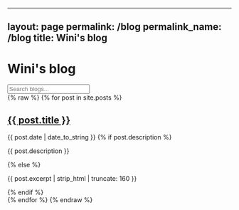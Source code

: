 <!-- ---
layout: page
permalink: /blog
permalink_name: /blog
title: Wini's blog
---

# Wini's blog

{% for post in site.posts %}
  <article>
    <h2><a href="{{ post.url | relative_url }}">{{ post.title }}</a></h2>
    <time datetime="{{ post.date | date: "%Y-%m-%d" }}">{{ post.date | date_to_string }}</time>
    {% if post.description %}
      <p>{{ post.description }}</p>
    {% else %}
      <p>{{ post.excerpt | strip_html | truncate: 160 }}</p>
    {% endif %}
  </article>
{% endfor %} -->

---
layout: page
permalink: /blog
permalink_name: /blog
title: Wini's blog
---

# Wini's blog

<input type="text" id="searchInput" placeholder="Search blogs...">

<div id="blogPosts">
  {% raw %}
  {% for post in site.posts %}
    <article class="blog-post">
      <h2><a href="{{ post.url | relative_url }}">{{ post.title }}</a></h2>
      <time datetime="{{ post.date | date: "%Y-%m-%d" }}">{{ post.date | date_to_string }}</time>
      {% if post.description %}
        <p>{{ post.description }}</p>
      {% else %}
        <p>{{ post.excerpt | strip_html | truncate: 160 }}</p>
      {% endif %}
    </article>
  {% endfor %}
  {% endraw %}
</div>

<script>
document.getElementById('searchInput').addEventListener('input', function() {
    var searchQuery = this.value.toLowerCase();
    var posts = document.getElementsByClassName('blog-post');
    
    for (var i = 0; i < posts.length; i++) {
        var post = posts[i];
        var title = post.getElementsByTagName('h2')[0].textContent.toLowerCase();
        var content = post.getElementsByTagName('p')[0].textContent.toLowerCase();
        
        if (title.includes(searchQuery) || content.includes(searchQuery)) {
            post.style.display = '';
        } else {
            post.style.display = 'none';
        }
    }
});
</script>